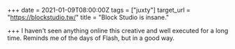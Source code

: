 +++
date = 2021-01-09T08:00:00Z
tags = ["juxty"]
target_url = "https://blockstudio.tw/"
title = "Block Studio is insane."

+++
I haven't seen anything online this creative and well executed for a long time. Reminds me of the days of Flash, but in a good way.